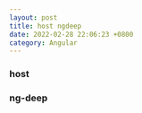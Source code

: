```yaml
---
layout: post
title: host ngdeep
date: 2022-02-28 22:06:23 +0800
category: Angular
---
```

### host

### ng-deep

